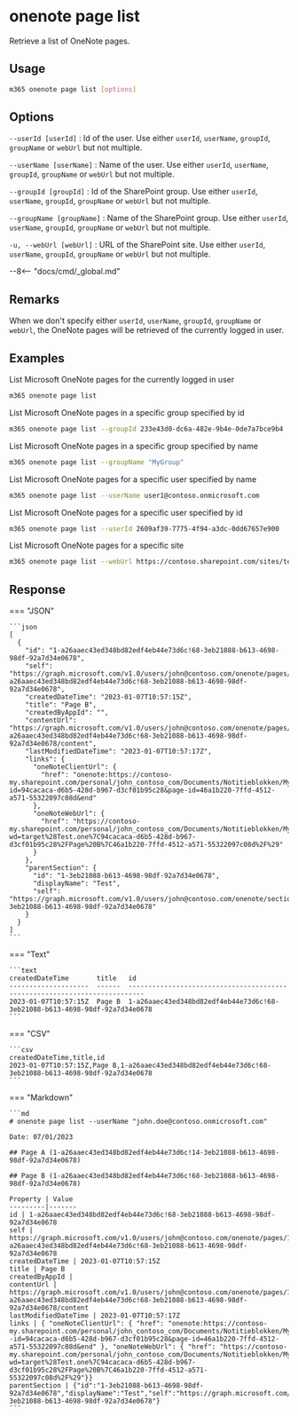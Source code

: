 # onenote page list

Retrieve a list of OneNote pages.

## Usage

```sh
m365 onenote page list [options]
```

## Options

`--userId [userId]`
: Id of the user. Use either `userId`, `userName`, `groupId`, `groupName` or `webUrl` but not multiple.

`--userName [userName]`
: Name of the user. Use either `userId`, `userName`, `groupId`, `groupName` or `webUrl` but not multiple.

`--groupId [groupId]`
: Id of the SharePoint group. Use either `userId`, `userName`, `groupId`, `groupName` or `webUrl` but not multiple.

`--groupName [groupName]`
: Name of the SharePoint group. Use either `userId`, `userName`, `groupId`, `groupName` or `webUrl` but not multiple.

`-u, --webUrl [webUrl]`
: URL of the SharePoint site. Use either `userId`, `userName`, `groupId`, `groupName` or `webUrl` but not multiple.

--8<-- "docs/cmd/_global.md"

## Remarks

When we don't specify either `userId`, `userName`, `groupId`, `groupName` or `webUrl`, the OneNote pages will be retrieved of the currently logged in user.

## Examples

List Microsoft OneNote pages for the currently logged in user

```sh
m365 onenote page list
```

List Microsoft OneNote pages in a specific group specified by id

```sh
m365 onenote page list --groupId 233e43d0-dc6a-482e-9b4e-0de7a7bce9b4
```

List Microsoft OneNote pages in a specific group specified by name

```sh
m365 onenote page list --groupName "MyGroup"
```

List Microsoft OneNote pages for a specific user specified by name

```sh
m365 onenote page list --userName user1@contoso.onmicrosoft.com
```

List Microsoft OneNote pages for a specific user specified by id

```sh
m365 onenote page list --userId 2609af39-7775-4f94-a3dc-0dd67657e900
```

List Microsoft OneNote pages for a specific site

```sh
m365 onenote page list --webUrl https://contoso.sharepoint.com/sites/testsite
```

## Response

=== "JSON"

    ```json
    [
      {
        "id": "1-a26aaec43ed348bd82edf4eb44e73d6c!68-3eb21088-b613-4698-98df-92a7d34e0678",
        "self": "https://graph.microsoft.com/v1.0/users/john@contoso.com/onenote/pages/1-a26aaec43ed348bd82edf4eb44e73d6c!68-3eb21088-b613-4698-98df-92a7d34e0678",
        "createdDateTime": "2023-01-07T10:57:15Z",
        "title": "Page B",
        "createdByAppId": "",
        "contentUrl": "https://graph.microsoft.com/v1.0/users/john@contoso.com/onenote/pages/1-a26aaec43ed348bd82edf4eb44e73d6c!68-3eb21088-b613-4698-98df-92a7d34e0678/content",
        "lastModifiedDateTime": "2023-01-07T10:57:17Z",
        "links": {
          "oneNoteClientUrl": {
            "href": "onenote:https://contoso-my.sharepoint.com/personal/john_contoso_com/Documents/Notitieblokken/My%20OneNote/Test.one#Page%20B&section-id=94cacaca-d6b5-428d-b967-d3cf01b95c28&page-id=46a1b220-7ffd-4512-a571-55322097c08d&end"
          },
          "oneNoteWebUrl": {
            "href": "https://contoso-my.sharepoint.com/personal/john_contoso_com/Documents/Notitieblokken/My%20OneNote?wd=target%28Test.one%7C94cacaca-d6b5-428d-b967-d3cf01b95c28%2FPage%20B%7C46a1b220-7ffd-4512-a571-55322097c08d%2F%29"
          }
        },
        "parentSection": {
          "id": "1-3eb21088-b613-4698-98df-92a7d34e0678",
          "displayName": "Test",
          "self": "https://graph.microsoft.com/v1.0/users/john@contoso.com/onenote/sections/1-3eb21088-b613-4698-98df-92a7d34e0678"
        }
      }
    ]
    ```

=== "Text"

    ```text
    createdDateTime       title   id
    --------------------  ------  --------------------------------------------------------------------------
    2023-01-07T10:57:15Z  Page B  1-a26aaec43ed348bd82edf4eb44e73d6c!68-3eb21088-b613-4698-98df-92a7d34e0678
    ```

=== "CSV"

    ```csv
    createdDateTime,title,id
    2023-01-07T10:57:15Z,Page B,1-a26aaec43ed348bd82edf4eb44e73d6c!68-3eb21088-b613-4698-98df-92a7d34e0678
    ```

=== "Markdown"

    ```md
    # onenote page list --userName "john.doe@contoso.onmicrosoft.com"

    Date: 07/01/2023

    ## Page A (1-a26aaec43ed348bd82edf4eb44e73d6c!14-3eb21088-b613-4698-98df-92a7d34e0678)

    ## Page B (1-a26aaec43ed348bd82edf4eb44e73d6c!68-3eb21088-b613-4698-98df-92a7d34e0678)

    Property | Value
    ---------|-------
    id | 1-a26aaec43ed348bd82edf4eb44e73d6c!68-3eb21088-b613-4698-98df-92a7d34e0678
    self | https://graph.microsoft.com/v1.0/users/john@contoso.com/onenote/pages/1-a26aaec43ed348bd82edf4eb44e73d6c!68-3eb21088-b613-4698-98df-92a7d34e0678
    createdDateTime | 2023-01-07T10:57:15Z
    title | Page B
    createdByAppId |
    contentUrl | https://graph.microsoft.com/v1.0/users/john@contoso.com/onenote/pages/1-a26aaec43ed348bd82edf4eb44e73d6c!68-3eb21088-b613-4698-98df-92a7d34e0678/content
    lastModifiedDateTime | 2023-01-07T10:57:17Z
    links | { "oneNoteClientUrl": { "href": "onenote:https://contoso-my.sharepoint.com/personal/john_contoso_com/Documents/Notitieblokken/My%20OneNote/Test.one#Page%20B& -id=94cacaca-d6b5-428d-b967-d3cf01b95c28&page-id=46a1b220-7ffd-4512-a571-55322097c08d&end" }, "oneNoteWebUrl": { "href": "https://contoso-my.sharepoint.com/personal/john_contoso_com/Documents/Notitieblokken/My%20OneNote?wd=target%28Test.one%7C94cacaca-d6b5-428d-b967-d3cf01b95c28%2FPage%20B%7C46a1b220-7ffd-4512-a571-55322097c08d%2F%29"}}
    parentSection | {"id":"1-3eb21088-b613-4698-98df-92a7d34e0678","displayName":"Test","self":"https://graph.microsoft.com/v1.0/users/john@contoso.com/onenote/sections/1-3eb21088-b613-4698-98df-92a7d34e0678"}
    ```
